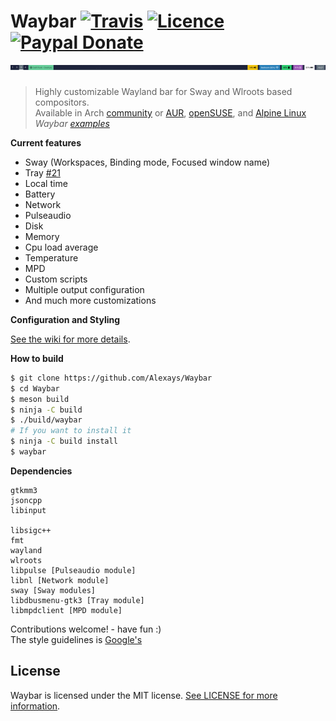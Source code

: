 # Waybar [![Travis](https://travis-ci.org/Alexays/Waybar.svg?branch=master)](https://travis-ci.org/Alexays/Waybar) [![Licence](https://img.shields.io/badge/License-MIT-yellow.svg)](LICENSE) [![Paypal Donate](https://img.shields.io/badge/Donate-Paypal-2244dd.svg)](https://paypal.me/ARouillard)<br>![Waybar](https://raw.githubusercontent.com/alexays/waybar/master/preview-2.png)

> Highly customizable Wayland bar for Sway and Wlroots based compositors.<br>
> Available in Arch [community](https://www.archlinux.org/packages/community/x86_64/waybar/) or
[AUR](https://aur.archlinux.org/packages/waybar-git/), [openSUSE](https://build.opensuse.org/package/show/X11:Wayland/waybar), and [Alpine Linux](https://pkgs.alpinelinux.org/packages?name=waybar)<br>
> *Waybar [examples](https://github.com/Alexays/Waybar/wiki/Examples)*

**Current features**
- Sway (Workspaces, Binding mode, Focused window name)
- Tray [#21](https://github.com/Alexays/Waybar/issues/21)
- Local time
- Battery
- Network
- Pulseaudio
- Disk
- Memory
- Cpu load average
- Temperature
- MPD
- Custom scripts
- Multiple output configuration
- And much more customizations

**Configuration and Styling**

[See the wiki for more details](https://github.com/Alexays/Waybar/wiki).

**How to build**

```bash
$ git clone https://github.com/Alexays/Waybar
$ cd Waybar
$ meson build
$ ninja -C build
$ ./build/waybar
# If you want to install it
$ ninja -C build install
$ waybar
```

**Dependencies**

```
gtkmm3
jsoncpp
libinput

libsigc++
fmt
wayland
wlroots
libpulse [Pulseaudio module]
libnl [Network module]
sway [Sway modules]
libdbusmenu-gtk3 [Tray module]
libmpdclient [MPD module]
```

Contributions welcome! - have fun :)<br>
The style guidelines is [Google's](https://google.github.io/styleguide/cppguide.html)

## License

Waybar is licensed under the MIT license. [See LICENSE for more information](https://github.com/Alexays/Waybar/blob/master/LICENSE).
